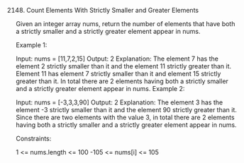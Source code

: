 2148. Count Elements With Strictly Smaller and Greater Elements

Given an integer array nums, return the number of elements that have both a strictly smaller and a strictly greater element appear in nums.

 

Example 1:

Input: nums = [11,7,2,15]
Output: 2
Explanation: The element 7 has the element 2 strictly smaller than it and the element 11 strictly greater than it.
Element 11 has element 7 strictly smaller than it and element 15 strictly greater than it.
In total there are 2 elements having both a strictly smaller and a strictly greater element appear in nums.
Example 2:

Input: nums = [-3,3,3,90]
Output: 2
Explanation: The element 3 has the element -3 strictly smaller than it and the element 90 strictly greater than it.
Since there are two elements with the value 3, in total there are 2 elements having both a strictly smaller and a strictly greater element appear in nums.
 

Constraints:

1 <= nums.length <= 100
-105 <= nums[i] <= 105